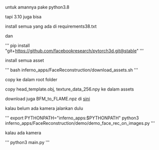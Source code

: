 untuk amannya pake python3.8

tapi 3.10 juga bisa

install semua yang ada di requirements38.txt

dan

'''
pip install "git+https://github.com/facebookresearch/pytorch3d.git@stable"
'''

install semua asset

'''
bash inferno_apps/FaceReconstruction/download_assets.sh
'''

copy ke dalam root folder

copy head_template.obj, texture_data_256.npy ke dalam assets

download juga BFM_to_FLAME.npz di [sini](https://huggingface.co/datasets/fachrinnk4869/deca_dataset)

kalau belum ada kamera jalankan dulu

'''
export PYTHONPATH="inferno_apps:$PYTHONPATH"
python3 inferno_apps/FaceReconstruction/demo/demo_face_rec_on_images.py
'''

kalau ada kamera

'''
python3 main.py
'''
